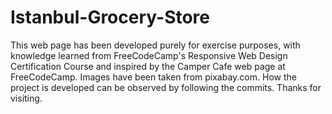 # Istanbul-Grocery-Store
This web page has been developed purely for exercise purposes, with knowledge learned from FreeCodeCamp's Responsive Web Design Certification Course and inspired by the Camper Cafe web page at FreeCodeCamp. Images have been taken from pixabay.com. How the project is developed can be observed by following the commits. Thanks for visiting.

